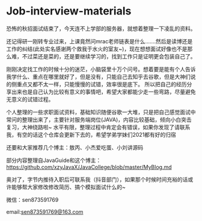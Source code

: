 # Job-interview-materials

恐怖的秋招面试结束了，今天连不上学部的服务器，就想着整理一下凌乱的资料。

还记得研一刚转专业过来，上课竟然问mrac老师链表是什么.......然后是读博还是工作的纠结(此处实名感谢两个救我于水火的室友~)，现在想想面试好像也不是那么难，不过菜还是菜的，还是要继续学习的，找到工作只是证明更会包装自己了。

刚刚决定找工作的时候十分的迷茫，小脑袋里十万个问号。想着要是能有个人告诉我学什么、重点在哪里就好了，但是没有，只能自己去知乎去谷歌，但是大神们说的侧重点又都不太一样，只能慢慢的试错，效率很是底下。
所以把自己的经历分享出来也是自己认为比较有意义的事情吧，希望大家都能少走一些弯路，尽量避免无意义的试错过程。


个人整理的一些求职面试资料，基础知识随便谷歌一大堆，只是把自己感觉面试中常问的整理出来了，主要针对服务端岗位(JAVA)，内容比较基础，倾向小白突击复习，大神绕路啦~
水平有限，整理过程中肯定会有错误，如果你发现了请联系我，有空的话这个仓库会更新下去的，希望学弟学妹们2021都有好的归宿


还要和大家推荐几个博主：敖丙、小杰爱吃蛋、小刘讲源码


部分内容整理自JavaGuide和这个博主：https://github.com/xzyJavaX/JavaCollege/blob/master/MyBlog.md


奥对了，字节内推待入职后可联系我（抖音部门），如果那个时候时间充裕的话或许能够帮大家修改修改简历、搞个模拟面试什么的~

微信：sen873591769


email:sen873591769@163.com
